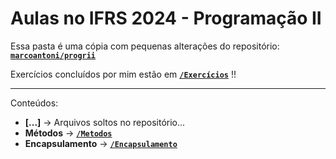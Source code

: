 # Aulas no IFRS 2024 - Programação II

Essa pasta é uma cópia com pequenas alterações do repositório: [**`marcoantoni/progrii`**](https://github.com/marcoantoni/progrii)

Exercícios concluídos por mim estão em [**`/Exercícios`**](Exercícios/) !!

---
Conteúdos:
*   **[...]** -> Arquivos soltos no repositório...
*   **Métodos** -> [**`/Metodos`**](Metodos/)
*   **Encapsulamento** -> [**`/Encapsulamento`**](Encapsulamento/)